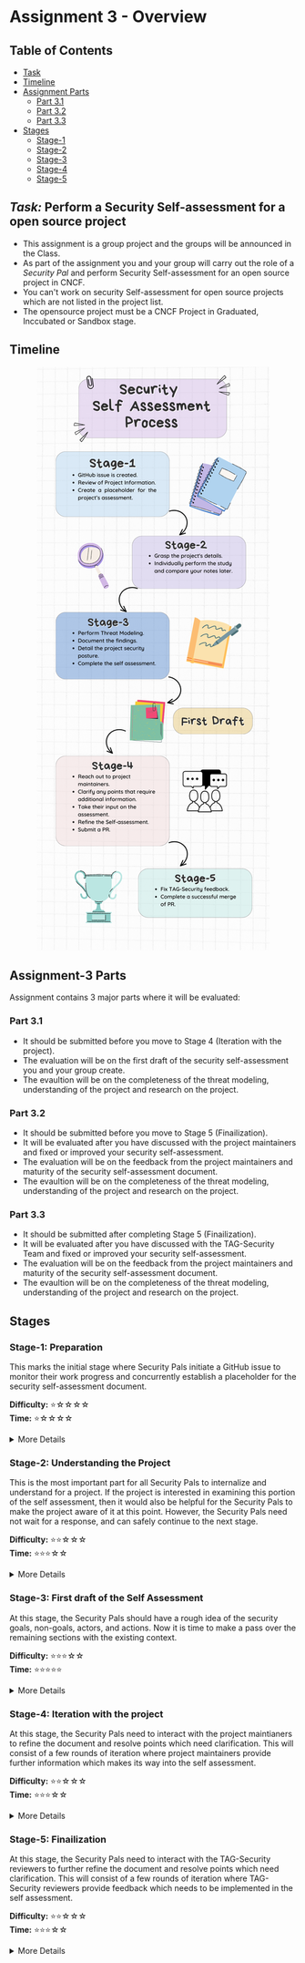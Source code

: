 # Assignment 3 - Overview
## Table of Contents

- [Task](#task-perform-a-security-self-assessment-for-a-open-source-project)
- [Timeline](#timeline)
- [Assignment Parts](#assignment-3-parts)
  - [Part 3.1](#part-31)
  - [Part 3.2](#part-32)
  - [Part 3.3](#part-33)
- [Stages](#stages)
  - [Stage-1](#stage-1-preparation)
  - [Stage-2](#stage-2-understanding-the-project)
  - [Stage-3](#stage-3-first-draft-of-the-self-assessment)
  - [Stage-4](#stage-4-iteration-with-the-project)
  - [Stage-5](#stage-5-finailization)

## *Task:* Perform a Security Self-assessment for a open source project
- This assignment is a group project and the groups will be announced in the Class.
- As part of the assignment you and your group will carry out the role of a *Security Pal* and perform Security Self-assessment for an open source project in CNCF.
- You can't work on security Self-assessment for open source projects which are not listed in the project list.
- The opensource project must be a CNCF Project in Graduated, Inccubated or Sandbox stage.

## Timeline
<p align="center">
  <img src="https://github.com/Rana-KV/ISP/blob/main/Assignment_3-Timeline.png" alt="Timeline Image">
</p>

## Assignment-3 Parts
Assignment contains 3 major parts where it will be evaluated:
### Part 3.1
- It should be submitted before you move to Stage 4 (Iteration with the project).
- The evaluation will be on the first draft of the security self-assessment you and your group create.
- The evaultion will be on the completeness of the threat modeling, understanding of the project and research on the project.

### Part 3.2
- It should be submitted before you move to Stage 5 (Finailization).
- It will be evaluated after you have discussed with the project maintainers and fixed or improved your security self-assessment.
- The evaluation will be on the feedback from the project maintainers and maturity of the security self-assessment document.
- The evaultion will be on the completeness of the threat modeling, understanding of the project and research on the project.

### Part 3.3
- It should be submitted after completing Stage 5 (Finailization).
- It will be evaluated after you have discussed with the TAG-Security Team and fixed or improved your security self-assessment.
- The evaluation will be on the feedback from the project maintainers and maturity of the security self-assessment document.
- The evaultion will be on the completeness of the threat modeling, understanding of the project and research on the project.
## Stages
### Stage-1: **Preparation**
This marks the initial stage where Security Pals initiate a GitHub issue to monitor their work progress and concurrently 
establish a placeholder for the security self-assessment document.<br>

**Difficulty:** ⭐️☆☆☆☆ <br>
**Time:** ⭐️☆☆☆☆ <br>

<details>
<summary> More Details </summary>

- Create a GitHub issue:
  - Create a Github issue in CNCF TAG-Security Github repository to initiate the process.
  - Update the information in the Github issue.<br>

- Review the Project Information:
  - Review available project information and documentation.
  - This includes prior KubeCon talks, webpages, project documentation, etc.<br>

- Create draft security self-assessment document:
  - Fork the CNCF TAG-Security repository.
  - Create a new folder for your project in the assessments/projects folder.  
  - Create a draft document for the security self assessment in your project folder.
  - This document includes metadata details and placeholders for all sections.
  - Update the Metadata section of the document.<br>
</details>

### Stage-2: **Understanding the Project**
This is the most important part for all Security Pals to internalize and understand for a project.
If the project is interested in examining this portion of the self assessment, then it would also be
helpful for the Security Pals to make the project aware of it at this point. However, the Security
Pals need not wait for a response, and can safely continue to the next stage.<br>

**Difficulty:** ⭐️⭐️☆☆☆ <br>
**Time:** ⭐️⭐️⭐️☆☆ <br>

<details>
<summary> More Details </summary>

- Security Pals must understand the overall project at a sufficient level of details like:
  - Project functionality and typical usage.
  - Roles of involved parties (e.g., sidecar, central server, maintainers).
  - Actions performed (e.g., data collection, query language, software release).
  - Project's goals (e.g., access control, software source control).
  - Project's non-goals (e.g., preventing insider data leaks).
- Complete the following in the Overview section of the self assessment document:
  - About Project
  - Background
  - Actors
  - Actions
  - Goals
  - Non-Goals

</details>

### Stage-3: **First draft of the Self Assessment**
At this stage, the Security Pals should have a rough idea of the security goals, non-goals, actors, and actions. 
Now it is time to make a pass over the remaining sections with the existing context.<br>

**Difficulty:** ⭐️⭐️⭐️☆☆ <br>
**Time:** ⭐️⭐️⭐️⭐️⭐️ <br>

<details>
<summary> More Details </summary>

- Complete the following sections in the self assessment document:
  - Self assessment use
  - Security functions and features
  - Project compliance
  - Secure development practices
  - Security issue resolution
  - Appendix

</details>

### Stage-4: **Iteration with the project**
At this stage, the Security Pals need to interact with the project maintianers to refine the document
and resolve points which need clarification. This will consist of a few rounds of iteration where
project maintainers provide further information which makes its way into the self assessment.<br>

**Difficulty:** ⭐️⭐️☆☆☆ <br>
**Time:** ⭐️⭐️⭐️☆☆ <br>


<details>
<summary> More Details </summary>

 - Discuss and resolve open questions with project maintainers.
 - Take their inputs into the self-assessment.
 - Finalize the self-assessment.
 - Submit Pull Request to CNCF TAG-security with a finalized security self-assessment document.

The real goal of this process is to accurately document the project’s state. Ideally the project
will also fix documentation issues that arose during the self assessment process, but the focus
on the Security Pals is on getting this clarity, instead of pushing for security changes. (Those
changes and recommendations are handled in the joint assessment which comes after this
process.)
<br>

**Note:** This process usually will go on for multiple iterations.

</details>

### Stage-5: **Finailization**
At this stage, the Security Pals need to interact with the TAG-Security reviewers to further refine the document
and resolve points which need clarification. This will consist of a few rounds of iteration where
TAG-Security reviewers provide feedback which needs to be implemented in the self assessment.<br>

**Difficulty:** ⭐️⭐️☆☆☆ <br>
**Time:** ⭐️⭐️⭐️☆☆ <br>

<details>
<summary> More Details </summary>

- Fix self assessment based on feedback from TAG-Security reviewers
- Merge the Pull Request.

</details>
